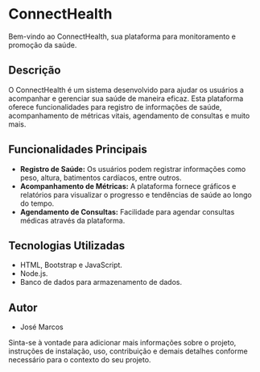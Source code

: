 # ConnectHealth

Bem-vindo ao ConnectHealth, sua plataforma para monitoramento e promoção da saúde.

## Descrição

O ConnectHealth é um sistema desenvolvido para ajudar os usuários a acompanhar e gerenciar sua saúde de maneira eficaz. Esta plataforma oferece funcionalidades para registro de informações de saúde, acompanhamento de métricas vitais, agendamento de consultas e muito mais.

## Funcionalidades Principais

- **Registro de Saúde:** Os usuários podem registrar informações como peso, altura, batimentos cardíacos, entre outros.
- **Acompanhamento de Métricas:** A plataforma fornece gráficos e relatórios para visualizar o progresso e tendências de saúde ao longo do tempo.
- **Agendamento de Consultas:** Facilidade para agendar consultas médicas através da plataforma.

## Tecnologias Utilizadas

- HTML, Bootstrap e JavaScript.
- Node.js.
- Banco de dados para armazenamento de dados.

## Autor

- José Marcos

Sinta-se à vontade para adicionar mais informações sobre o projeto, instruções de instalação, uso, contribuição e demais detalhes conforme necessário para o contexto do seu projeto.
